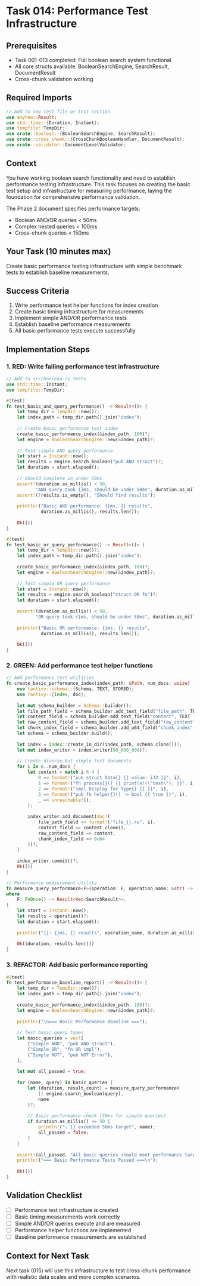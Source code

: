 # Task 014: Performance Test Infrastructure

## Prerequisites
- Task 001-013 completed: Full boolean search system functional
- All core structs available: BooleanSearchEngine, SearchResult, DocumentResult
- Cross-chunk validation working

## Required Imports
```rust
// Add to new test file or test section
use anyhow::Result;
use std::time::{Duration, Instant};
use tempfile::TempDir;
use crate::boolean::{BooleanSearchEngine, SearchResult};
use crate::cross_chunk::{CrossChunkBooleanHandler, DocumentResult};
use crate::validator::DocumentLevelValidator;
```

## Context
You have working boolean search functionality and need to establish performance testing infrastructure. This task focuses on creating the basic test setup and infrastructure for measuring performance, laying the foundation for comprehensive performance validation.

The Phase 2 document specifies performance targets:
- Boolean AND/OR queries < 50ms
- Complex nested queries < 100ms  
- Cross-chunk queries < 150ms

## Your Task (10 minutes max)
Create basic performance testing infrastructure with simple benchmark tests to establish baseline measurements.

## Success Criteria
1. Write performance test helper functions for index creation
2. Create basic timing infrastructure for measurements
3. Implement simple AND/OR performance tests
4. Establish baseline performance measurements
5. All basic performance tests execute successfully

## Implementation Steps

### 1. RED: Write failing performance test infrastructure
```rust
// Add to src/boolean.rs tests
use std::time::Instant;
use tempfile::TempDir;

#[test]
fn test_basic_and_query_performance() -> Result<()> {
    let temp_dir = TempDir::new()?;
    let index_path = temp_dir.path().join("index");
    
    // Create basic performance test index
    create_basic_performance_index(&index_path, 100)?;
    let engine = BooleanSearchEngine::new(&index_path)?;
    
    // Test simple AND query performance
    let start = Instant::now();
    let results = engine.search_boolean("pub AND struct")?;
    let duration = start.elapsed();
    
    // Should complete in under 50ms
    assert!(duration.as_millis() < 50, 
           "AND query took {}ms, should be under 50ms", duration.as_millis());
    assert!(!results.is_empty(), "Should find results");
    
    println!("Basic AND performance: {}ms, {} results", 
             duration.as_millis(), results.len());
    
    Ok(())
}

#[test]
fn test_basic_or_query_performance() -> Result<()> {
    let temp_dir = TempDir::new()?;
    let index_path = temp_dir.path().join("index");
    
    create_basic_performance_index(&index_path, 100)?;
    let engine = BooleanSearchEngine::new(&index_path)?;
    
    // Test simple OR query performance
    let start = Instant::now();
    let results = engine.search_boolean("struct OR fn")?;
    let duration = start.elapsed();
    
    assert!(duration.as_millis() < 50, 
           "OR query took {}ms, should be under 50ms", duration.as_millis());
    
    println!("Basic OR performance: {}ms, {} results", 
             duration.as_millis(), results.len());
    
    Ok(())
}
```

### 2. GREEN: Add performance test helper functions
```rust
// Add performance test utilities
fn create_basic_performance_index(index_path: &Path, num_docs: usize) -> Result<()> {
    use tantivy::schema::{Schema, TEXT, STORED};
    use tantivy::{Index, doc};
    
    let mut schema_builder = Schema::builder();
    let file_path_field = schema_builder.add_text_field("file_path", TEXT | STORED);
    let content_field = schema_builder.add_text_field("content", TEXT | STORED);
    let raw_content_field = schema_builder.add_text_field("raw_content", TEXT | STORED);
    let chunk_index_field = schema_builder.add_u64_field("chunk_index", STORED);
    let schema = schema_builder.build();
    
    let index = Index::create_in_dir(index_path, schema.clone())?;
    let mut index_writer = index.writer(50_000_000)?;
    
    // Create diverse but simple test documents
    for i in 0..num_docs {
        let content = match i % 4 {
            0 => format!("pub struct Data{} {{ value: i32 }}", i),
            1 => format!("fn process{}() {{ println!(\"test\"); }}", i),
            2 => format!("impl Display for Type{} {{ }}", i),
            3 => format!("pub fn helper{}() -> bool {{ true }}", i),
            _ => unreachable!(),
        };
        
        index_writer.add_document(doc!(
            file_path_field => format!("file_{}.rs", i),
            content_field => content.clone(),
            raw_content_field => content,
            chunk_index_field => 0u64
        ))?;
    }
    
    index_writer.commit()?;
    Ok(())
}

// Performance measurement utility
fn measure_query_performance<F>(operation: F, operation_name: &str) -> Result<(std::time::Duration, usize)>
where
    F: FnOnce() -> Result<Vec<SearchResult>>,
{
    let start = Instant::now();
    let results = operation()?;
    let duration = start.elapsed();
    
    println!("{}: {}ms, {} results", operation_name, duration.as_millis(), results.len());
    
    Ok((duration, results.len()))
}
```

### 3. REFACTOR: Add basic performance reporting
```rust
#[test]
fn test_performance_baseline_report() -> Result<()> {
    let temp_dir = TempDir::new()?;
    let index_path = temp_dir.path().join("index");
    
    create_basic_performance_index(&index_path, 100)?;
    let engine = BooleanSearchEngine::new(&index_path)?;
    
    println!("\n=== Basic Performance Baseline ===");
    
    // Test basic query types
    let basic_queries = vec![
        ("Simple AND", "pub AND struct"),
        ("Simple OR", "fn OR impl"),  
        ("Simple NOT", "pub NOT Error"),
    ];
    
    let mut all_passed = true;
    
    for (name, query) in basic_queries {
        let (duration, result_count) = measure_query_performance(
            || engine.search_boolean(query),
            name
        )?;
        
        // Basic performance check (50ms for simple queries)
        if duration.as_millis() >= 50 {
            println!("⚠️ {} exceeded 50ms target", name);
            all_passed = false;
        }
    }
    
    assert!(all_passed, "All basic queries should meet performance targets");
    println!("=== Basic Performance Tests Passed ===\n");
    
    Ok(())
}
```

## Validation Checklist
- [ ] Performance test infrastructure is created
- [ ] Basic timing measurements work correctly
- [ ] Simple AND/OR queries execute and are measured
- [ ] Performance helper functions are implemented
- [ ] Baseline performance measurements are established

## Context for Next Task
Next task (015) will use this infrastructure to test cross-chunk performance with realistic data scales and more complex scenarios.